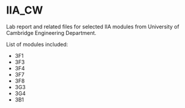 # IIA_CW
Lab report and related files for selected IIA modules from University of Cambridge Engineering Department.

List of modules included:
- 3F1
- 3F3
- 3F4
- 3F7
- 3F8
- 3G3
- 3G4
- 3B1
